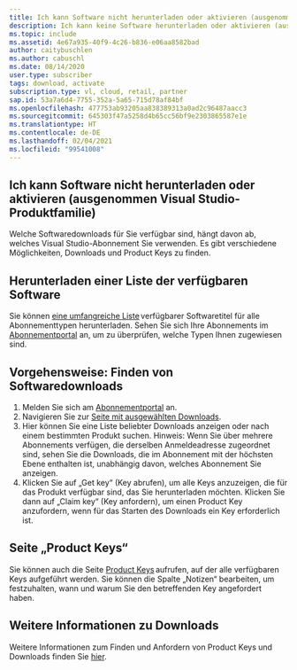 ```yaml
---
title: Ich kann Software nicht herunterladen oder aktivieren (ausgenommen Visual Studio-Produktfamilie)
description: Ich kann keine Software herunterladen oder aktivieren (ausgenommen Visual Studio-Produktfamilie), die in meinem Visual Studio-Abonnement enthalten ist.
ms.topic: include
ms.assetid: 4e67a935-40f9-4c26-b836-e06aa8582bad
author: caitybuschlen
ms.author: cabuschl
ms.date: 08/14/2020
user.type: subscriber
tags: download, activate
subscription.type: vl, cloud, retail, partner
sap.id: 53a7a6d4-7755-352a-5a65-715d78af84bf
ms.openlocfilehash: 477753ab93205aa838389313a0ad2c96487aacc3
ms.sourcegitcommit: 645303f47a5258d4b65cc56bf9e2303865587e1e
ms.translationtype: HT
ms.contentlocale: de-DE
ms.lasthandoff: 02/04/2021
ms.locfileid: "99541008"
---
```

## <a name="im-unable-to-download-or-activate-software-excluding-visual-studio-family"></a>Ich kann Software nicht herunterladen oder aktivieren (ausgenommen Visual Studio-Produktfamilie)

Welche Softwaredownloads für Sie verfügbar sind, hängt davon ab, welches Visual Studio-Abonnement Sie verwenden. Es gibt verschiedene Möglichkeiten, Downloads und Product Keys zu finden.  

## <a name="download-a-list-of-available-software"></a>Herunterladen einer Liste der verfügbaren Software 
Sie können [eine umfangreiche Liste](https://download.microsoft.com/download/1/5/4/15454442-CF17-47B9-A65D-DF84EF88511B/Visual_Studio_by_Subscription_Level.xlsx) verfügbarer Softwaretitel für alle Abonnementtypen herunterladen. Sehen Sie sich Ihre Abonnements im [Abonnementportal](https://my.visualstudio.com/subscriptions) an, um zu überprüfen, welche Typen Ihnen zugewiesen sind.  

## <a name="how-to-find-software-downloads"></a>Vorgehensweise: Finden von Softwaredownloads 
1. Melden Sie sich am [Abonnementportal](https://my.visualstudio.com/benefits) an.  
1. Navigieren Sie zur [Seite mit ausgewählten Downloads](https://my.visualstudio.com/downloads/featured).  
1. Hier können Sie eine Liste beliebter Downloads anzeigen oder nach einem bestimmten Produkt suchen. Hinweis: Wenn Sie über mehrere Abonnements verfügen, die derselben Anmeldeadresse zugeordnet sind, sehen Sie die Downloads, die im Abonnement mit der höchsten Ebene enthalten ist, unabhängig davon, welches Abonnement Sie anzeigen.  
4. Klicken Sie auf „Get key“ (Key abrufen), um alle Keys anzuzeigen, die für das Produkt verfügbar sind, das Sie herunterladen möchten. Klicken Sie dann auf „Claim key“ (Key anfordern), um einen Product Key anzufordern, wenn für das Starten des Downloads ein Key erforderlich ist. 

## <a name="product-keys-page"></a>Seite „Product Keys“ 
Sie können auch die Seite [Product Keys](https://my.visualstudio.com/productkeys) aufrufen, auf der alle verfügbaren Keys aufgeführt werden. Sie können die Spalte „Notizen“ bearbeiten, um festzuhalten, wann und warum Sie den betreffenden Key angefordert haben. 

## <a name="more-information-about-downloads"></a>Weitere Informationen zu Downloads 
Weitere Informationen zum Finden und Anfordern von Product Keys und Downloads finden Sie [hier](https://docs.microsoft.com/visualstudio/subscriptions/find-keys).  